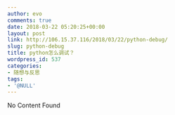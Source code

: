 ```yaml
---
author: evo
comments: true
date: 2018-03-22 05:20:25+00:00
layout: post
link: http://106.15.37.116/2018/03/22/python-debug/
slug: python-debug
title: python怎么调试？
wordpress_id: 537
categories:
- 随想与反思
tags:
- '@NULL'
---
```


No Content Found
